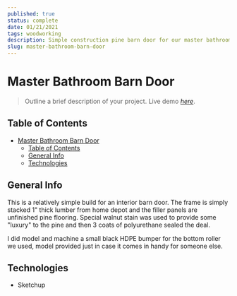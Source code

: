 ```yaml
---
published: true
status: complete
date: 01/21/2021
tags: woodworking
description: Simple construction pine barn door for our master bathroom with a modern look.
slug: master-bathroom-barn-door
---
```


# Master Bathroom Barn Door

> Outline a brief description of your project.
> Live demo [_here_](https://www.example.com). <!-- If you have the project hosted somewhere, include the link here. -->

## Table of Contents

- [Master Bathroom Barn Door](#master-bathroom-barn-door)
  - [Table of Contents](#table-of-contents)
  - [General Info](#general-info)
  - [Technologies](#technologies)

## General Info

This is a relatively simple build for an interior barn door. The frame is simply stacked 1" thick lumber from home depot and the filler panels are unfinished pine flooring. Special walnut stain was used to provide some "luxury" to the pine and then 3 coats of polyurethane sealed the deal.

I did model and machine a small black HDPE bumper for the bottom roller we used, model provided just in case it comes in handy for someone else.

## Technologies

- Sketchup
